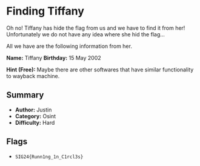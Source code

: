 # Finding Tiffany

Oh no! Tiffany has hide the flag from us and we have to find it from her! Unfortunately we do not have any idea where she hid the flag...

All we have are the following information from her.

**Name:** Tiffany
**Birthday:** 15 May 2002

**Hint (Free):** Maybe there are other softwares that have similar functionality to wayback machine.

## Summary
- **Author:** Justin
- **Category:** Osint
- **Difficulty:** Hard

## Flags
- `SIG24{Runn1ng_1n_C1rcl3s}`
